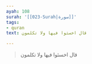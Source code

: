 ```yaml
---
ayah: 108
surah: '[[023-Surah|سورة]]'
tags:
- quran
text: قال اخسئوا فيها ولا تكلمون

---
```

> قال اخسئوا فيها ولا تكلمون
